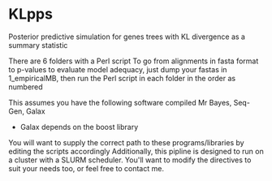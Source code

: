 # KLpps
Posterior predictive simulation for genes trees with KL divergence as a summary statistic

There are 6 folders with a Perl script
To go from alignments in fasta format to p-values to evaluate model adequacy, just dump your fastas in 1_empiricalMB, then run the Perl script in each folder in the order as numbered

This assumes you have the following software compiled
Mr Bayes, Seq-Gen, Galax
- Galax depends on the boost library

You will want to supply the correct path to these programs/libraries by editing the scripts accordingly
Additionally, this pipline is designed to run on a cluster with a SLURM scheduler. You'll want to modify the directives to suit your needs too, or feel free to contact me.

